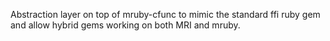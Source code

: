 
Abstraction layer on top of mruby-cfunc to mimic the standard ffi ruby gem and allow hybrid gems working on both MRI and mruby.
